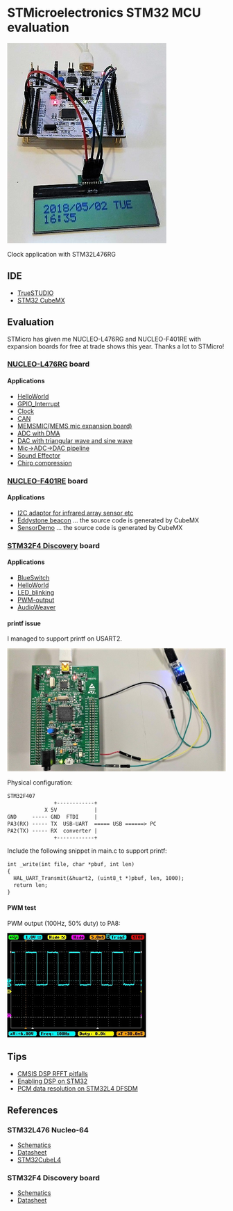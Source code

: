 # STMicroelectronics STM32 MCU evaluation

![Clock](./doc/NUCLEO-L476RG-Clock.jpg)

Clock application with STM32L476RG

## IDE

- [TrueSTUDIO](https://atollic.com/truestudio/)
- [STM32 CubeMX](https://www.st.com/en/development-tools/stm32cubemx.html)

## Evaluation

STMicro has given me NUCLEO-L476RG and NUCLEO-F401RE with expansion boards for free at trade shows this year. Thanks a lot to STMicro!

### [NUCLEO-L476RG](http://www.st.com/en/evaluation-tools/nucleo-l476rg.html) board

#### Applications

- [HelloWorld](./NUCLEO-L476RG/HelloWorld)
- [GPIO_Interrupt](.//GPIO_Interrupt)
- [Clock](./NUCLEO-L476RG/Clock/README.md)
- [CAN](./NUCLEO-L476RG/CAN/README.md)
- [MEMSMIC(MEMS mic expansion board)](./NUCLEO-L476RG/MEMSMIC/README.md)
- [ADC with DMA](./NUCLEO-L476RG/ADC/README.md)
- [DAC with triangular wave and sine wave](./NUCLEO-L476RG/DAC/README.md)
- [Mic->ADC->DAC pipeline](./NUCLEO-L476RG/Mic_ADC_DAC/README.md)
- [Sound Effector](./NUCLEO-L476RG/Sound_Effector)
- [Chirp compression](./NUCLEO-L476RG/Chirp_Compression)

### [NUCLEO-F401RE](http://www.st.com/en/evaluation-tools/nucleo-f401re.html) board

#### Applications

- [I2C adaptor for infrared array sensor etc](./NUCLEO-F401RE/I2C_adaptor)
- [Eddystone beacon](./NUCLEO-F401RE/Beacon) ... the source code is generated by CubeMX
- [SensorDemo](./NUCLEO-F401RE/SensorDemo) ... the source code is generated by CubeMX

### [STM32F4 Discovery](http://www.st.com/en/evaluation-tools/stm32f4discovery.html) board

#### Applications

- [BlueSwitch](./STM32F4-Discovery/BlueSwitch)
- [HelloWorld](./STM32F4-Discovery/HelloWorld)
- [LED_blinking](./STM32F4-Discovery/LED_blinking)
- [PWM-output](./STM32F4-Discovery/PWM-output)
- [AudioWeaver](./STM32F4-Discovery/AudioWeaver)

#### printf issue

I managed to support printf on USART2.

![UART](./doc/STM32F4_Discovery_UART.jpg)

Physical configuration:

```
STM32F407
               +------------+
            X 5V            |
GND     ----- GND  FTDI     |
PA3(RX) ----- TX  USB-UART  ===== USB ======> PC
PA2(TX) ----- RX  converter |
               +------------+
```

Include the following snippet in main.c to support printf:

```
int _write(int file, char *pbuf, int len)
{
  HAL_UART_Transmit(&huart2, (uint8_t *)pbuf, len, 1000);
  return len;
}
```

#### PWM test

PWM output (100Hz, 50% duty) to PA8:

![waveform](./doc/PWM_waveform.jpg)

## Tips

- [CMSIS DSP RFFT pitfalls](./tips/CMSIS_DSP_RFFT.md)
- [Enabling DSP on STM32](./tips/ENABLE_DSP_AND_PRINTF.md)
- [PCM data resolution on STM32L4 DFSDM](./tips/RESOLUTION.md)

## References

### STM32L476 Nucleo-64

- [Schematics](http://www.st.com/resource/en/schematic_pack/nucleo_64pins_sch.zip)
- [Datasheet](http://www.st.com/resource/en/datasheet/stm32l476je.pdf)
- [STM32CubeL4](https://my.st.com/content/my_st_com/en/products/embedded-software/mcus-embedded-software/stm32-embedded-software/stm32cube-mcu-packages/stm32cubel4.license%3d1524847579867.html)

### STM32F4 Discovery board

- [Schematics](http://www.st.com/resource/en/schematic_pack/stm32f4discovery_sch.zip)
- [Datasheet](http://www.st.com/resource/en/datasheet/dm00037051.pdf)
